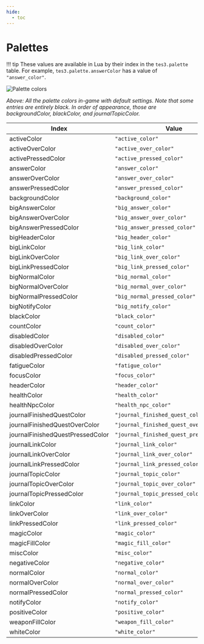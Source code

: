 ```yaml
---
hide:
  - toc
---
```


# Palettes

!!! tip
	These values are available in Lua by their index in the `tes3.palette` table. For example, `tes3.palette.answerColor` has a value of `"answer_color"`.

![Palette colors](https://raw.githubusercontent.com/MWSE/MWSE/master/docs/source/assets/images/ui%20palletes.png)

*Above: All the palette colors in-game with default settings. Note that some entries are entirely black. In order of appearance, those are backgroundColor, blackColor, and journalTopicColor.*

Index                            | Value
-------------------------------- | -------------------------
activeColor                      | `"active_color"`
activeOverColor                  | `"active_over_color"`
activePressedColor               | `"active_pressed_color"`
answerColor                      | `"answer_color"`
answerOverColor                  | `"answer_over_color"`
answerPressedColor               | `"answer_pressed_color"`
backgroundColor                  | `"background_color"`
bigAnswerColor                   | `"big_answer_color"`
bigAnswerOverColor               | `"big_answer_over_color"`
bigAnswerPressedColor            | `"big_answer_pressed_color"`
bigHeaderColor                   | `"big_header_color"`
bigLinkColor                     | `"big_link_color"`
bigLinkOverColor                 | `"big_link_over_color"`
bigLinkPressedColor              | `"big_link_pressed_color"`
bigNormalColor                   | `"big_normal_color"`
bigNormalOverColor               | `"big_normal_over_color"`
bigNormalPressedColor            | `"big_normal_pressed_color"`
bigNotifyColor                   | `"big_notify_color"`
blackColor                       | `"black_color"`
countColor                       | `"count_color"`
disabledColor                    | `"disabled_color"`
disabledOverColor                | `"disabled_over_color"`
disabledPressedColor             | `"disabled_pressed_color"`
fatigueColor                     | `"fatigue_color"`
focusColor                       | `"focus_color"`
headerColor                      | `"header_color"`
healthColor                      | `"health_color"`
healthNpcColor                   | `"health_npc_color"`
journalFinishedQuestColor        | `"journal_finished_quest_color"`
journalFinishedQuestOverColor    | `"journal_finished_quest_over_color"`
journalFinishedQuestPressedColor | `"journal_finished_quest_pressed_color"`
journalLinkColor                 | `"journal_link_color"`
journalLinkOverColor             | `"journal_link_over_color"`
journalLinkPressedColor          | `"journal_link_pressed_color"`
journalTopicColor                | `"journal_topic_color"`
journalTopicOverColor            | `"journal_topic_over_color"`
journalTopicPressedColor         | `"journal_topic_pressed_color"`
linkColor                        | `"link_color"`
linkOverColor                    | `"link_over_color"`
linkPressedColor                 | `"link_pressed_color"`
magicColor                       | `"magic_color"`
magicFillColor                   | `"magic_fill_color"`
miscColor                        | `"misc_color"`
negativeColor                    | `"negative_color"`
normalColor                      | `"normal_color"`
normalOverColor                  | `"normal_over_color"`
normalPressedColor               | `"normal_pressed_color"`
notifyColor                      | `"notify_color"`
positiveColor                    | `"positive_color"`
weaponFillColor                  | `"weapon_fill_color"`
whiteColor                       | `"white_color"`
